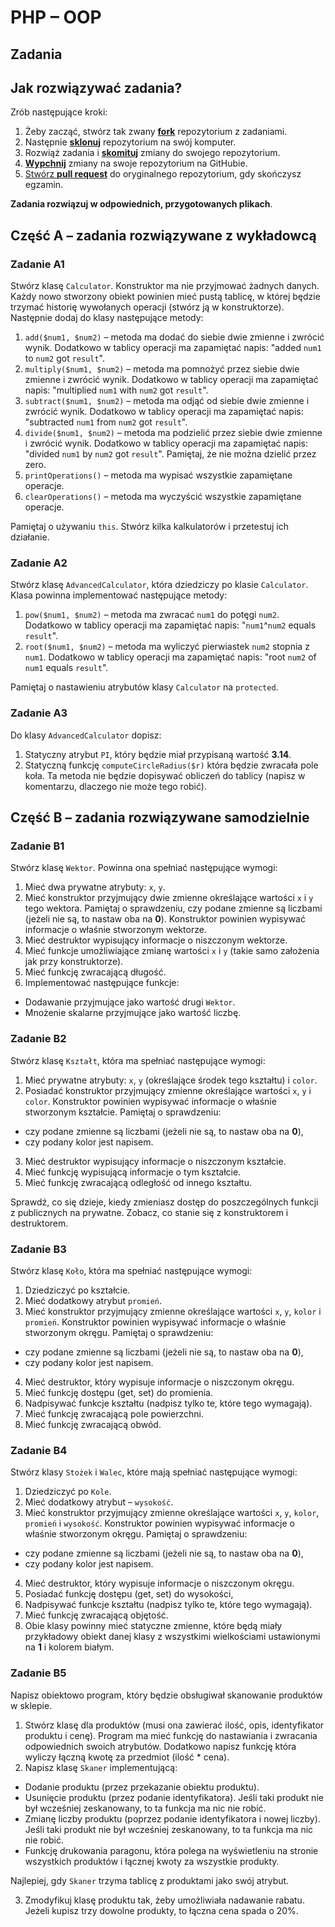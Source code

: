 # PHP &ndash; OOP
## Zadania

## Jak rozwiązywać zadania?

Zrób następujące kroki:

1. Żeby zacząć, stwórz tak zwany [**fork**][forking] repozytorium z zadaniami.
2. Następnie [**sklonuj**][ref-clone] repozytorium na swój komputer.
3. Rozwiąż zadania i [**skomituj**][ref-commit] zmiany do swojego repozytorium.
4. [**Wypchnij**][ref-push] zmiany na swoje repozytorium na GitHubie.
5. [Stwórz **pull request**][pull-request] do oryginalnego repozytorium, gdy skończysz egzamin.

**Zadania rozwiązuj w odpowiednich, przygotowanych plikach**.

## Część A &ndash; zadania rozwiązywane z wykładowcą

### Zadanie A1
Stwórz klasę ```Calculator```. Konstruktor ma nie przyjmować żadnych danych. Każdy nowo stworzony obiekt powinien mieć pustą tablicę, w której będzie trzymać historię wywołanych operacji (stwórz ją w konstruktorze).
Następnie dodaj do klasy następujące metody:

1. ```add($num1, $num2)``` &ndash; metoda ma dodać do siebie dwie zmienne i zwrócić wynik. Dodatkowo w tablicy operacji ma zapamiętać napis: "added ```num1``` to ```num2``` got ```result```".
2. ```multiply($num1, $num2)``` &ndash; metoda ma pomnożyć przez siebie dwie zmienne i zwrócić wynik. Dodatkowo w tablicy operacji ma zapamiętać napis: "multiplied ```num1``` with ```num2``` got ```result```".  
3. ```subtract($num1, $num2)``` &ndash; metoda ma odjąć od siebie dwie zmienne i zwrócić wynik. Dodatkowo w tablicy operacji ma zapamiętać napis: "subtracted ```num1``` from ```num2``` got ```result```".
4. ```divide($num1, $num2)``` &ndash; metoda ma podzielić przez siebie dwie zmienne i zwrócić wynik. Dodatkowo w tablicy operacji ma zapamiętać napis: "divided ```num1``` by ```num2``` got ```result```". Pamiętaj, że nie można dzielić przez zero.
5. ```printOperations()``` &ndash; metoda ma wypisać wszystkie zapamiętane operacje.
6. ```clearOperations()``` &ndash; metoda ma wyczyścić wszystkie zapamiętane operacje.

Pamiętaj o używaniu ```this```.
Stwórz kilka kalkulatorów i przetestuj ich działanie.

### Zadanie A2
Stwórz klasę ```AdvancedCalculator```, która dziedziczy po klasie ```Calculator```.
Klasa powinna implementować następujące metody:

1. ```pow($num1, $num2)``` &ndash; metoda ma zwracać ```num1``` do potęgi ```num2```. Dodatkowo w tablicy operacji ma zapamiętać napis: "```num1```^```num2``` equals ```result```".
2. ```root($num1, $num2)``` &ndash; metoda ma wyliczyć pierwiastek ```num2``` stopnia z ```num1```. Dodatkowo w tablicy operacji ma zapamiętać napis: "root ```num2``` of ```num1``` equals ```result```".  

Pamiętaj o nastawieniu atrybutów klasy ```Calculator``` na ```protected```.

### Zadanie A3
Do klasy ```AdvancedCalculator``` dopisz:

1. Statyczny atrybut ```PI```, który będzie miał przypisaną wartość **3.14**.
2. Statyczną funkcję ```computeCircleRadius($r)``` która będzie zwracała pole koła. Ta metoda nie będzie dopisywać obliczeń do tablicy (napisz w komentarzu, dlaczego nie może tego robić).

## Część B &ndash; zadania rozwiązywane samodzielnie

### Zadanie B1
Stwórz klasę `Wektor`. Powinna ona spełniać następujące wymogi:

1. Mieć dwa prywatne atrybuty: `x`, `y`.
2. Mieć konstruktor przyjmujący dwie zmienne określające wartości `x` i `y` tego wektora. Pamiętaj o sprawdzeniu, czy podane zmienne są liczbami (jeżeli nie są, to nastaw oba na **0**). Konstruktor powinien wypisywać informacje o właśnie stworzonym wektorze.
3. Mieć destruktor wypisujący informacje o niszczonym wektorze.
4. Mieć funkcje umożliwiające zmianę wartości `x` i `y` (takie samo założenia jak przy konstruktorze).
5. Mieć funkcję zwracającą długość.
6. Implementować następujące funkcje:
  * Dodawanie przyjmujące jako wartość drugi `Wektor`.
  * Mnożenie skalarne przyjmujące jako wartość liczbę.

### Zadanie B2
Stwórz klasę `Kształt`, która ma spełniać następujące wymogi:

1. Mieć prywatne atrybuty:
`x`, `y` (określające środek tego kształtu) i `color`.
2. Posiadać konstruktor przyjmujący zmienne określające wartości `x`, `y` i `color`. Konstruktor powinien wypisywać informacje o właśnie stworzonym kształcie. Pamiętaj o sprawdzeniu:
 * czy podane zmienne są liczbami (jeżeli nie są, to nastaw oba na **0**),
 * czy podany kolor jest napisem.
3. Mieć destruktor wypisujący informacje o niszczonym kształcie.
4. Mieć funkcję wypisującą informacje o tym kształcie.
5. Mieć funkcję zwracającą odległość od innego kształtu.

Sprawdź, co się dzieje, kiedy zmieniasz dostęp do poszczególnych funkcji z publicznych na prywatne. Zobacz, co stanie się z konstruktorem i destruktorem.

### Zadanie B3
Stwórz klasę `Koło`, która ma spełniać następujące wymogi:
1. Dziedziczyć po kształcie.
2. Mieć dodatkowy atrybut `promień`.
3. Mieć konstruktor przyjmujący zmienne określające wartości `x`, `y`, `kolor` i `promień`.  Konstruktor powinien wypisywać informacje o właśnie stworzonym okręgu. Pamiętaj o sprawdzeniu:
 * czy podane zmienne są liczbami (jeżeli nie są, to nastaw oba na **0**),
 * czy podany kolor jest napisem.
4. Mieć destruktor, który wypisuje informacje o niszczonym okręgu.
5. Mieć funkcję dostępu (get, set) do promienia.
6. Nadpisywać funkcje kształtu (nadpisz tylko te, które tego wymagają).
7. Mieć funkcję zwracającą pole powierzchni.
8. Mieć funkcję zwracającą obwód.

### Zadanie B4
Stwórz klasy `Stożek` i `Walec`, które mają spełniać następujące wymogi:

1. Dziedziczyć po `Kole`.
2. Mieć dodatkowy atrybut  &ndash; `wysokość`.
3. Mieć konstruktor przyjmujący zmienne określające wartości `x`, `y`, `kolor`, `promień` i `wysokość`. Konstruktor powinien wypisywać informacje o właśnie stworzonym okręgu. Pamiętaj o sprawdzeniu:
 * czy podane zmienne są liczbami (jeżeli nie są, to nastaw oba na **0**),
 * czy podany kolor jest napisem.
4. Mieć destruktor, który wypisuje informacje o niszczonym okręgu.
5. Posiadać funkcję dostępu (get, set) do wysokości,
6. Nadpisywać funkcje kształtu (nadpisz tylko te, które tego wymagają).
7. Mieć funkcję zwracającą objętość.
8. Obie klasy powinny mieć statyczne zmienne, które będą miały przykładowy obiekt danej klasy z wszystkimi wielkościami ustawionymi na **1** i kolorem białym.

### Zadanie B5
Napisz obiektowo program, który będzie obsługiwał skanowanie produktów w sklepie.

1. Stwórz klasę dla produktów (musi ona zawierać ilość, opis, identyfikator produktu i cenę). Program ma mieć funkcję do nastawiania i zwracania odpowiednich swoich atrybutów. Dodatkowo napisz funkcję która wyliczy łączną kwotę za przedmiot (ilość * cena).
2. Napisz klasę `Skaner` implementującą:
  * Dodanie produktu (przez przekazanie obiektu produktu).
  * Usunięcie produktu (przez podanie identyfikatora). Jeśli taki produkt nie był wcześniej zeskanowany, to ta funkcja ma nic nie robić.
  * Zmianę liczby produktu (poprzez podanie identyfikatora i nowej liczby). Jeśli taki produkt nie był wcześniej zeskanowany, to ta funkcja ma nic nie robić.
  * Funkcję drukowania paragonu, która polega na wyświetleniu na stronie wszystkich produktów i łącznej kwoty za wszystkie produkty.

Najlepiej, gdy `Skaner` trzyma tablicę z produktami jako swój atrybut.

3. Zmodyfikuj klasę produktu tak, żeby umożliwiała nadawanie rabatu. Jeżeli kupisz trzy dowolne produkty, to łączna cena spada o 20%.


<!-- Links -->
[forking]: https://guides.github.com/activities/forking/
[ref-clone]: http://gitref.org/creating/#clone
[ref-commit]: http://gitref.org/basic/#commit
[ref-push]: http://gitref.org/remotes/#push
[ref-rand]: http://php.net/manual/pl/function.rand.php
[pull-request]: https://help.github.com/articles/creating-a-pull-request
[ref-multiple-forms]: http://stackoverflow.com/a/14071321
